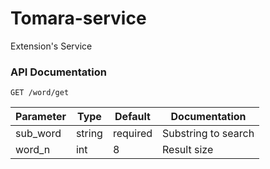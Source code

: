 # Tomara-service
Extension's Service

### API Documentation
`GET /word/get`

| Parameter | Type   | Default  | Documentation       |
|-----------|--------|----------|---------------------|
| sub_word  | string | required | Substring to search |
| word_n    | int    | 8        | Result size         |
